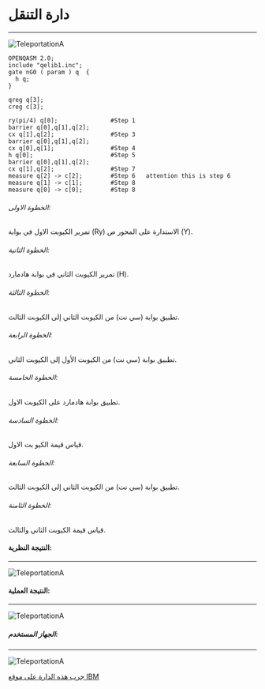 # دارة التنقل
---

![TeleportationA](~/images/circuit_teleportation.png)

```
OPENQASM 2.0;
include "qelib1.inc";
gate nG0 ( param ) q  {
  h q;
}

qreg q[3];                      
creg c[3];

ry(pi/4) q[0];               #Step 1
barrier q[0],q[1],q[2];
cx q[1],q[2];                #Step 3
barrier q[0],q[1],q[2];
cx q[0],q[1];                #Step 4
h q[0];                      #Step 5
barrier q[0],q[1],q[2];      
cx q[1],q[2];                #Step 7
measure q[2] -> c[2];        #Step 6   attention this is step 6 
measure q[1] -> c[1];        #Step 8
measure q[0] -> c[0];        #Step 8
```

###### الخطوة الاولى:
 تمرير الكيوبت الاول في بوابة  (Ry) الاستدارة على المحور ص (Y). 
###### الخطوة الثانية:
تمرير الكيوبت الثاني في بوابة هادمارد (H).
###### الخطوة الثالثة:
تطبيق بوابة (سي نت) من الكيوبت الثاني إلى الكيوبت الثالث.
###### الخطوة الرابعة:
تطبيق بوابة (سي نت) من الكيوبت الأول إلى الكيوبت الثاني.
###### الخطوة الخامسة: 
 تطبيق بوابة هادمارد على الكيوبت الاول.
###### الخطوة السادسة:
قياس قيمة الكيو بت الاول.
###### الخطوة السابعة:
تطبيق بوابة (سي نت) من الكيوبت الثاني إلى الكيوبت الثالث.
###### الخطوة الثامنة:
قياس قيمة الكيوبت الثاني والثالث.


#### النتيجة النظرية:
---
![TeleportationA](~/images/TeleportationB.png)


#### النتيجة العملية:
---
![TeleportationA](~/images/TeleportationC.png)


##### الجهاز المستخدم:
---
![TeleportationA](~/images/TeleportationD.png)



[جرب هذه الدارة على موقع IBM ](https://quantum-computing.ibm.com/composer/files/new?initial=N4IgdghgtgpiBcICqYAuBLVAbGATABAMboBOhArpiADQgCOEAzlAiAPIAKAogHICKAQQDKAWXwAmAHQAGANwAdMOjCEs5XDHzz6MLOgBGARknLC2hWEWK6JGAHN8dANoBmALoXCth4VcerYCQAngAUAA7o%2BAD0%2BAAsAJSOTtIe%2BGnpGZlRUUKoMGH4hor6ECQk6DAkSSnUSYZutc7i-mAAFnUthAAeHY1OzbKZQ1k5eQUuxaXlldUNvUkDit2zffWDwxvZuflxiu3OKesbx%2BlbY-gArJNlFVUHc871fYsqPY8P-aknI9sFAOyKWBMci2BZufAAWgAfERPkcfucAGzpCCoPJodAAezA%2BFQrXQjHwBPwjCRWjAQMYIM070hMN8a02ox2AA5ATBgaD7nTYYcmb98CyaCANIwvOgwhhsawQABfIA)
